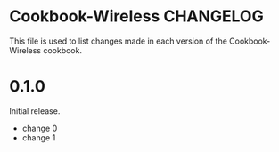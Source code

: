 # Cookbook-Wireless CHANGELOG

This file is used to list changes made in each version of the Cookbook-Wireless cookbook.

# 0.1.0

Initial release.

- change 0
- change 1

